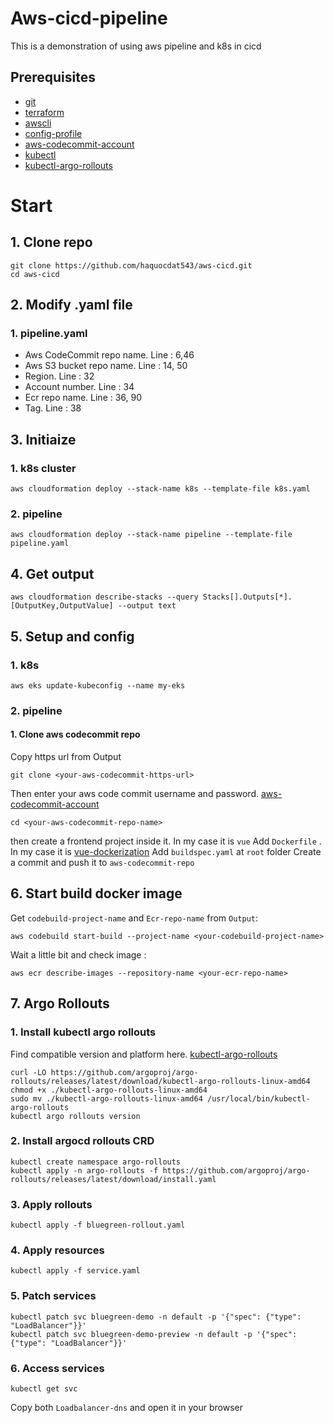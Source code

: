 # Aws-cicd-pipeline
This is a demonstration of using aws pipeline and k8s in cicd

## Prerequisites
* [git](https://git-scm.com/downloads)
* [terraform](https://developer.hashicorp.com/terraform/tutorials/aws-get-started/install-cli)
* [awscli](https://docs.aws.amazon.com/cli/latest/userguide/getting-started-install.html)
* [config-profile](https://docs.aws.amazon.com/cli/latest/reference/configure/)
* [aws-codecommit-account](https://docs.aws.amazon.com/codecommit/latest/userguide/setting-up-gc.html)
* [kubectl](https://kubernetes.io/docs/tasks/tools/)
* [kubectl-argo-rollouts](https://github.com/argoproj/argo-rollouts/blob/master/docs/installation.md)

# Start
## 1. Clone repo
```
git clone https://github.com/haquocdat543/aws-cicd.git
cd aws-cicd
```
## 2. Modify .yaml file
### 1. pipeline.yaml
* Aws CodeCommit repo name. Line : 6,46
* Aws S3 bucket repo name. Line : 14, 50
* Region. Line : 32
* Account number. Line : 34
* Ecr repo name. Line : 36, 90
* Tag. Line : 38
## 3. Initiaize
### 1. k8s cluster
```
aws cloudformation deploy --stack-name k8s --template-file k8s.yaml
```
### 2. pipeline
```
aws cloudformation deploy --stack-name pipeline --template-file pipeline.yaml
```
## 4. Get output
```
aws cloudformation describe-stacks --query Stacks[].Outputs[*].[OutputKey,OutputValue] --output text
```
## 5. Setup and config
### 1. k8s
```
aws eks update-kubeconfig --name my-eks
```
### 2. pipeline
#### 1. Clone aws codecommit repo
Copy https url from Output
```
git clone <your-aws-codecommit-https-url>
```
Then enter your aws code commit username and password. [aws-codecommit-account](https://docs.aws.amazon.com/codecommit/latest/userguide/setting-up-gc.html)
```
cd <your-aws-codecommit-repo-name>
```
then create a frontend project inside it. In my case it is `vue`
Add `Dockerfile` . In my case it is [vue-dockerization](https://v2.vuejs.org/v2/cookbook/dockerize-vuejs-app)
Add `buildspec.yaml` at `root` folder
Create a commit and push it to `aws-codecommit-repo`

## 6. Start build docker image
Get `codebuild-project-name` and `Ecr-repo-name` from `Output`:
```
aws codebuild start-build --project-name <your-codebuild-project-name>
```
Wait a little bit and check image :
```
aws ecr describe-images --repository-name <your-ecr-repo-name>
```
## 7. Argo Rollouts
### 1. Install kubectl argo rollouts
Find compatible version and platform here. [kubectl-argo-rollouts](https://github.com/argoproj/argo-rollouts/blob/master/docs/installation.md)
```
curl -LO https://github.com/argoproj/argo-rollouts/releases/latest/download/kubectl-argo-rollouts-linux-amd64
chmod +x ./kubectl-argo-rollouts-linux-amd64
sudo mv ./kubectl-argo-rollouts-linux-amd64 /usr/local/bin/kubectl-argo-rollouts
kubectl argo rollouts version
```
### 2. Install argocd rollouts CRD
```
kubectl create namespace argo-rollouts
kubectl apply -n argo-rollouts -f https://github.com/argoproj/argo-rollouts/releases/latest/download/install.yaml
```
### 3. Apply rollouts
```
kubectl apply -f bluegreen-rollout.yaml
```
### 4. Apply resources
```
kubectl apply -f service.yaml
```
### 5. Patch services
```
kubectl patch svc bluegreen-demo -n default -p '{"spec": {"type": "LoadBalancer"}}'
kubectl patch svc bluegreen-demo-preview -n default -p '{"spec": {"type": "LoadBalancer"}}'
```
### 6. Access services
```
kubectl get svc
```
Copy both `Loadbalancer-dns` and open it in your browser


